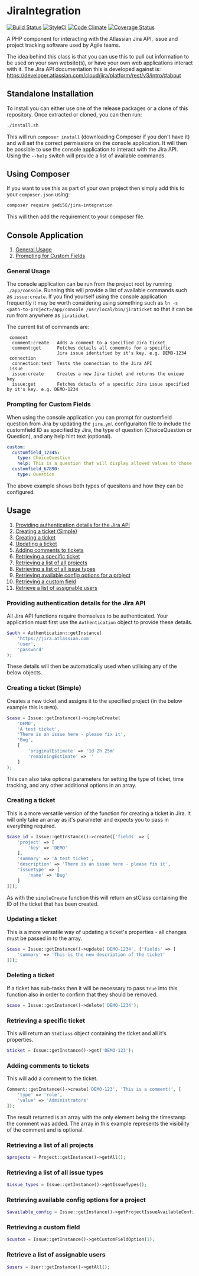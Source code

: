 # JiraIntegration

[![Build Status](https://travis-ci.org/jedi58/jira-integration.svg?branch=master)](https://travis-ci.org/jedi58/jira-integration)
[![StyleCI](https://styleci.io/repos/50450886/shield)](https://styleci.io/repos/50450886)
[![Code Climate](https://codeclimate.com/github/jedi58/JiraIntegration/badges/gpa.svg)](https://codeclimate.com/github/jedi58/JiraIntegration)
[![Coverage Status](https://coveralls.io/repos/github/jedi58/jira-integration/badge.svg?branch=master)](https://coveralls.io/github/jedi58/jira-integration?branch=master)

A PHP component for interacting with the Atlassian Jira API, issue and project tracking software used by Agile teams.

The idea behind this class is that you can use this to pull out information to be used on your own website(s), or have your own web applications interact with it. The Jira API documentation this is developed against is: https://developer.atlassian.com/cloud/jira/platform/rest/v3/intro/#about

## Standalone Installation
To install you can either use one of the release packages or a clone of this repository. Once extracted or cloned, you can then run:

```bash
./install.sh
```

This will run `composer install` (downloading Composer if you don't have it) and will set the correct permissions on the console application. It will then be possible to use the console application to interact with the Jira API. Using the `--help` switch will provide a list of available commands.


## Using Composer
If you want to use this as part of your own project then simply add this to your `composer.json` using:

```bash
composer require jedi58/jira-integration
```

This will then add the requirement to your composer file.

## Console Application
1. [General Usage](#consoleUsage)
2. [Prompting for Custom Fields](#customFields)


<a name="consoleUsage"></a>
### General Usage
The console application can be run from the project root by running `./app/console`. Running this will provide a list of available commands such as `issue:create`. If you find yourself using the console application frequently it may be worth considering using something such as `ln -s <path-to-project>/app/console /usr/local/bin/jiraticket` so that it can be run from anywhere as `jiraticket`.

The current list of commands are:
```shell
 comment
  comment:create   Adds a comment to a specified Jira ticket
  comment:get      Fetches details all comemnts for a specific
                   Jira issue identified by it's key. e.g. DEMO-1234
 connection
  connection:test  Tests the connection to the Jira API
 issue
  issue:create     Creates a new Jira ticket and returns the unique key
  issue:get        Fetches details of a specific Jira issue specified by it's key. e.g. DEMO-1234
```

<a name="customFields"></a>
### Prompting for Custom Fields
When using the console application you can prompt for customfield question from Jira by updating the `jira.yml` configuraiton file to include the customfield ID as specified by Jira, the type of question (ChoiceQuestion or Question), and any help hint text (optional).
```yaml
custom:
  customfield_12345:
    type: ChoiceQuestion
    help: This is a question that will display allowed values to chose from
  customfield_67890:
    type: Question
```

The above example shows both types of quesitons and how they can be configured.


## Usage

1. [Providing authentication details for the Jira API](#authentication)
2. [Creating a ticket (Simple)](#createSimple)
3. [Creating a ticket](#create)
4. [Updating a ticket](#update)
5. [Adding comments to tickets](#addComment)
6. [Retrieving a specific ticket](#getTicket)
7. [Retrieving a list of all projects](#getAllProjects)
8. [Retrieving a list of all issue types](#getAllIssueTypes)
9. [Retrieving available config options for a project](#getProjectIssueAvailableConfig)
10. [Retrieving a custom field](#getCustomFieldOption)
11. [Retrieve a list of assignable users](#getAssignableUsers)


<a name="authentication"></a>
### Providing authentication details for the Jira API
All Jira API functions require themselves to be authenticated. Your application must first use the `Authentication` object to provide these details.
```php
$auth = Authentication::getInstance(
    'https://jira.atlassian.com'
    'user',
    'password'
);
```
These details will then be automatically used when utilising any of the below objects.


<a name="createSimple"></a>
### Creating a ticket (Simple)
Creates a new ticket and assigns it to the specified project (in the below example this is `DEMO`).
```php
$case = Issue::getInstance()->simpleCreate(
    'DEMO',
    'A test ticket',
    'There is an issue here - please fix it',
    'Bug',
    [
        'originalEstimate' => '1d 2h 25m'
        'remainingEstimate' => ''
    ]
);
```

This can also take optional parameters for setting the type of ticket, time tracking, and any other additional options in an array.


<a name="create"></a>
### Creating a ticket
This is a more versatile version of the function for creating a ticket in Jira. It will only take an array as it's parameter and expects you to pass in everything required.
```php
$case_id = Issue::getInstance()->create(['fields' => [
    'project' => [
        'key' => 'DEMO'
    ],
    'summary' => 'A test ticket',
    'description' => 'There is an issue here - please fix it',
    'issuetype' => [
        'name' => 'Bug'
    ]
]]);
```

As with the `simpleCreate` function this will return an stClass containing the ID of the ticket that has been created.


<a name="update"></a>
### Updating a ticket
This is a more versatile way of updating a ticket's properties - all changes must be passed in to the array.
```php
$case = Issue::getInstance()->update('DEMO-1234', ['fields' => [
    'summary' => 'This is the new description of the ticket'
]]);
```


<a name="deleteTicket"></a>
### Deleting a ticket
If a ticket has sub-tasks then it will be necessary to pass `true` into this function also in order to confirm that they should be removed.
```php
$case = Issue::getInstance()->delete('DEMO-1234');
```


<a name="getTicket"></a>
### Retrieving a specific ticket
This will return an `StdClass` object containing the ticket and all it's properties.
```php
$ticket = Issue::getInstance()->get('DEMO-123');
```


<a name="addComment"></a>
### Adding comments to tickets
This will add a comment to the ticket.
```php
Comment::getInstance()->create('DEMO-123', 'This is a comment!', [
    'type' => 'role',
    'value' => 'Administrators'
]);
```

The result returned is an array with the only element being the timestamp the comment was added. The array in this example represents the visibility of the comment and is optional.


<a name="getAllProjects"></a>
### Retrieving a list of all projects
```php
$projects = Project::getInstance()->getAll();
```


<a name="getAllIssueTypes"></a>
### Retrieving a list of all issue types
```php
$issue_types = Issue::getInstance()->getIssueTypes();
```


<a name="getProjectIssueAvailableConfig"></a>
### Retrieving available config options for a project
```php
$available_config = Issue::getInstance()->getProjectIssueAvailableConfig('SUP');
```


<a name="getCustomFieldOption"></a>
### Retrieving a custom field
```php
$custom = Issue::getInstance()->getCustomFieldOption(1);
```


<a name="getAssignableUsers"></a>
### Retrieve a list of assignable users
```php
$users = User::getInstance()->getAll();
```
